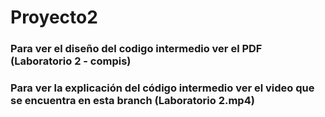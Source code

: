 # Proyecto2 

### Para ver el diseño del codigo intermedio ver el PDF (Laboratorio 2 - compis)

### Para ver la explicación del código intermedio ver el video que se encuentra en esta branch (Laboratorio 2.mp4)
